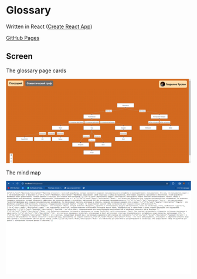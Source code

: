 # Glossary

Written in React ([Create React App](https://github.com/facebook/create-react-app#create-react-app--))

[GitHub Pages](https://leoGov.github.io/glossary/)

## Screen

The glossary page cards

![](screen/glossary.jpg)

The mind map

![](screen/mindMap.jpg)